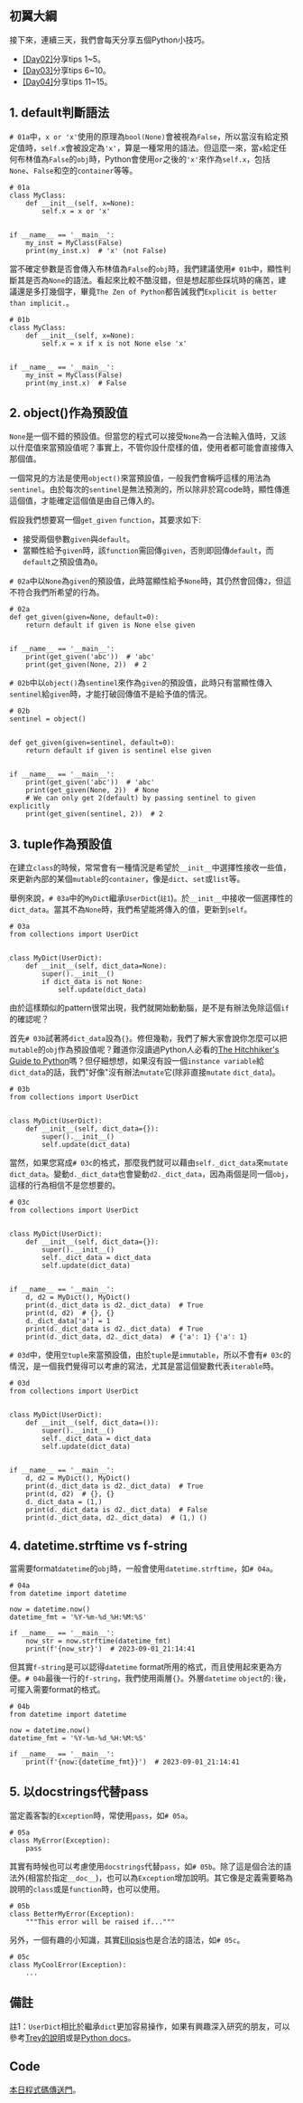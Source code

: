 ## 初翼大綱
接下來，連續三天，我們會每天分享五個Python小技巧。
* [[Day02]](https://ithelp.ithome.com.tw/articles/10317754)分享tips 1~5。
* [[Day03]](https://ithelp.ithome.com.tw/articles/10317755)分享tips 6~10。
* [[Day04]](https://ithelp.ithome.com.tw/articles/10317756)分享tips 11~15。

## 1. default判斷語法
`# 01a`中，`x or 'x'`使用的原理為`bool(None)`會被視為`False`，所以當沒有給定預定值時，`self.x`會被設定為`'x'`，算是一種常用的語法。但這麼一來，當`x`給定任何布林值為`False`的`obj`時，Python會使用`or`之後的`'x'`來作為`self.x`，包括`None`、`False`和空的`container`等等。

```python=
# 01a
class MyClass:
    def __init__(self, x=None):
        self.x = x or 'x'


if __name__ == '__main__':
    my_inst = MyClass(False)
    print(my_inst.x)  # 'x' (not False)
```

當不確定參數是否會傳入布林值為`False`的`obj`時，我們建議使用`# 01b`中，顯性判斷其是否為`None`的語法。看起來比較不酷沒錯，但是想起那些踩坑時的痛苦，建議還是多打幾個字，畢竟`The Zen of Python`都告誡我們`Explicit is better than implicit.`。
```python=
# 01b
class MyClass:
    def __init__(self, x=None):
        self.x = x if x is not None else 'x'


if __name__ == '__main__':
    my_inst = MyClass(False)
    print(my_inst.x)  # False
```

## 2. object()作為預設值
`None`是一個不錯的預設值。但當您的程式可以接受`None`為一合法輸入值時，又該以什麼值來當預設值呢？事實上，不管你設什麼樣的值，使用者都可能會直接傳入那個值。

一個常見的方法是使用`object()`來當預設值，一般我們會稱呼這樣的用法為`sentinel`。由於每次的`sentinel`是無法預測的，所以除非於寫code時，顯性傳進這個值，才能確定這個值是由自己傳入的。

假設我們想要寫一個`get_given` `function`，其要求如下:
* 接受兩個參數`given`與`default`。
* 當顯性給予`given`時，該`function`需回傳`given`，否則即回傳`default`，而`default`之預設值為`0`。

`# 02a`中以`None`為`given`的預設值，此時當顯性給予`None`時，其仍然會回傳`2`，但這不符合我們所希望的行為。
```python=
# 02a
def get_given(given=None, default=0):
    return default if given is None else given


if __name__ == '__main__':
    print(get_given('abc'))  # 'abc'
    print(get_given(None, 2))  # 2
```
`# 02b`中以`object()`為`sentinel`來作為`given`的預設值，此時只有當顯性傳入`sentinel`給`given`時，才能打破回傳值不是給予值的情況。
```python=
# 02b
sentinel = object()


def get_given(given=sentinel, default=0):
    return default if given is sentinel else given


if __name__ == '__main__':
    print(get_given('abc'))  # 'abc'
    print(get_given(None, 2))  # None
    # We can only get 2(default) by passing sentinel to given explicitly
    print(get_given(sentinel, 2))  # 2
```

## 3. tuple作為預設值
在建立`class`的時候，常常會有一種情況是希望於`__init__`中選擇性接收一些值，來更新內部的某個`mutable`的`container`，像是`dict`、`set`或`list`等。

舉例來說，`# 03a`中的`MyDict`繼承`UserDict`(`註1`)。於`__init__`中接收一個選擇性的`dict_data`。當其不為`None`時，我們希望能將傳入的值，更新到`self`。
```python=
# 03a
from collections import UserDict


class MyDict(UserDict):
    def __init__(self, dict_data=None):
        super().__init__()
        if dict_data is not None:
            self.update(dict_data)
```
由於這樣類似的pattern很常出現，我們就開始動動腦，是不是有辦法免除這個`if`的確認呢？

首先`# 03b`試著將`dict_data`設為`{}`。修但幾勒，我們了解大家會說你怎麼可以把`mutable`的`obj`作為預設值呢？難道你沒讀過Python人必看的[The Hitchhiker's Guide to Python](https://docs.python-guide.org/writing/gotchas/#mutable-default-arguments)嗎？但仔細想想，如果沒有設一個`instance variable`給`dict_data`的話，我們"好像"沒有辦法`mutate`它(除非直接`mutate` `dict_data`)。
```python=
# 03b
from collections import UserDict


class MyDict(UserDict):
    def __init__(self, dict_data={}):
        super().__init__()
        self.update(dict_data)
```
當然，如果您寫成`# 03c`的格式，那麼我們就可以藉由`self._dict_data`來`mutate` `dict_data`。變動`d._dict_data`也會變動`d2._dict_data`，因為兩個是同一個`obj`，這樣的行為相信不是您想要的。
```python=
# 03c
from collections import UserDict


class MyDict(UserDict):
    def __init__(self, dict_data={}):
        super().__init__()
        self._dict_data = dict_data
        self.update(dict_data)


if __name__ == '__main__':
    d, d2 = MyDict(), MyDict()
    print(d._dict_data is d2._dict_data)  # True
    print(d, d2)  # {}, {}
    d._dict_data['a'] = 1
    print(d._dict_data is d2._dict_data)  # True
    print(d._dict_data, d2._dict_data)  # {'a': 1} {'a': 1}
```
`# 03d`中，使用`空tuple`來當預設值，由於`tuple`是`immutable`，所以不會有`# 03c`的情況，是一個我們覺得可以考慮的寫法，尤其是當這個變數代表`iterable`時。

```python=
# 03d
from collections import UserDict


class MyDict(UserDict):
    def __init__(self, dict_data=()):
        super().__init__()
        self._dict_data = dict_data
        self.update(dict_data)


if __name__ == '__main__':
    d, d2 = MyDict(), MyDict()
    print(d._dict_data is d2._dict_data)  # True
    print(d, d2)  # {}, {}
    d._dict_data = (1,)
    print(d._dict_data is d2._dict_data)  # False
    print(d._dict_data, d2._dict_data)  # (1,) ()
```
## 4. datetime.strftime vs f-string
當需要format`datetime`的`obj`時，一般會使用`datetime.strftime`，如`# 04a`。
```python=
# 04a
from datetime import datetime

now = datetime.now()
datetime_fmt = '%Y-%m-%d_%H:%M:%S'

if __name__ == '__main__':
    now_str = now.strftime(datetime_fmt)
    print(f'{now_str}')  # 2023-09-01_21:14:41
```

但其實`f-string`是可以認得`datetime` format所用的格式，而且使用起來更為方便。`# 04b`最後一行的`f-string`，我們使用兩層`{}`。外層`datetime` `object`的`:`後，可擺入需要format的格式。
```python=
# 04b
from datetime import datetime

now = datetime.now()
datetime_fmt = '%Y-%m-%d_%H:%M:%S'

if __name__ == '__main__':
    print(f'{now:{datetime_fmt}}')  # 2023-09-01_21:14:41
```


## 5. 以docstrings代替pass
當定義客製的`Exception`時，常使用`pass`，如`# 05a`。
```python=
# 05a
class MyError(Exception):
    pass
```

其實有時候也可以考慮使用`docstrings`代替`pass`，如`# 05b`。除了這是個合法的語法外(相當於指定`__doc__`)，也可以為`Exception`增加說明。其它像是定義需要略為說明的`class`或是`function`時，也可以使用。

```python=
# 05b
class BetterMyError(Exception):
    """This error will be raised if..."""

```
另外，一個有趣的小知識，其實[Ellipsis](https://docs.python.org/3/library/constants.html#Ellipsis)也是合法的語法，如`# 05c`。
```python=
# 05c
class MyCoolError(Exception):
    ...
```
## 備註
註1：`UserDict`相比於繼承`dict`更加容易操作，如果有興趣深入研究的朋友，可以參考[Trey的說明](https://treyhunner.com/2019/04/why-you-shouldnt-inherit-from-list-and-dict-in-python/)或是[Python docs](https://docs.python.org/3/library/collections.html#collections.UserDict)。

## Code
[本日程式碼傳送門](https://github.com/jrycw/py10wings/tree/master/src/01_tips/day02_tips_1_5)。